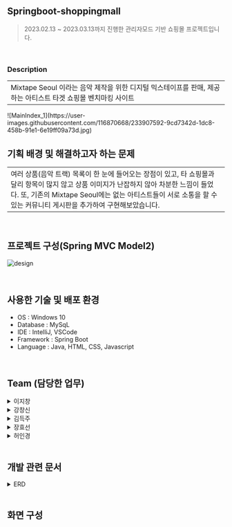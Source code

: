 ## Springboot-shoppingmall
> 2023.02.13 ~ 2023.03.13까지 진행한 관리자모드 기반 쇼핑몰 프로젝트입니다.

<br>

### Description
<table>
  <tr>
    <td>
Mixtape Seoul 이라는 음악 제작을 위한 디지털 믹스테이프를 판매, 제공하는 아티스트 타겟 쇼핑몰 벤치마킹 사이트
    </td>
  </tr>
</table>
![MainIndex_1](https://user-images.githubusercontent.com/116870668/233907592-9cd7342d-1dc8-458b-91e1-6e19ff09a73d.jpg)

<br>

## 기획 배경 및 해결하고자 하는 문제
<table>
  <tr>
    <td>
여러 상품(음악 트랙) 목록이 한 눈에 들어오는 장점이 있고, 타 쇼핑몰과 달리 항목이 많지 않고 상품 이미지가 난잡하지 않아 차분한 느낌이 들었다.
또, 기존의 Mixtape Seoul에는 없는 아티스트들이 서로 소통을 할 수 있는 커뮤니티
게시판을 추가하여 구현해보았습니다.
    </td>
  </tr>
</table>

<br>

## 프로젝트 구성(Spring MVC Model2)
![design](https://user-images.githubusercontent.com/116870668/233907336-53c5b845-5826-420e-b0ec-0279f3a232e5.jpg)

<br>

## 사용한 기술 및 배포 환경
- OS : Windows 10
- Database : MySqL
- IDE : IntelliJ, VSCode
- Framework : Spring Boot
- Language : Java, HTML, CSS, Javascript

<br>

## Team (담당한 업무)
<details>
<summary> 이지창 </summary>

1. DB설계
2. 장바구니 서비스(CRD)
3. 마이페이지
4. AWS EC2 배포
</details>
<details>
<summary> 강창신 </summary>

1. 페이지 Header&Footer layout
2. main&Admin 페이지
3. 게시판 댓글 기능
</details>
<details>
<summary> 김득주 </summary>

1. 회원서비스(CRUD)
2. Spring Security
</details>
<details>
<summary> 장효선 </summary>

1. 상품서비스(CRUD) 
2. 전체적인 디자인(CSS) 수정
3. Chat-bot
</details>
<details>
<summary> 허인경 </summary>
  
1. 게시판서비스(CRUD)
2. PPT제작
</details>

<br>

## 개발 관련 문서
<details>
<summary> ERD </summary>
![DB design](https://user-images.githubusercontent.com/116870668/233907352-f40ad61f-f589-41a4-add1-5ad99126ac35.jpg)
</details>

<br>

## 화면 구성
